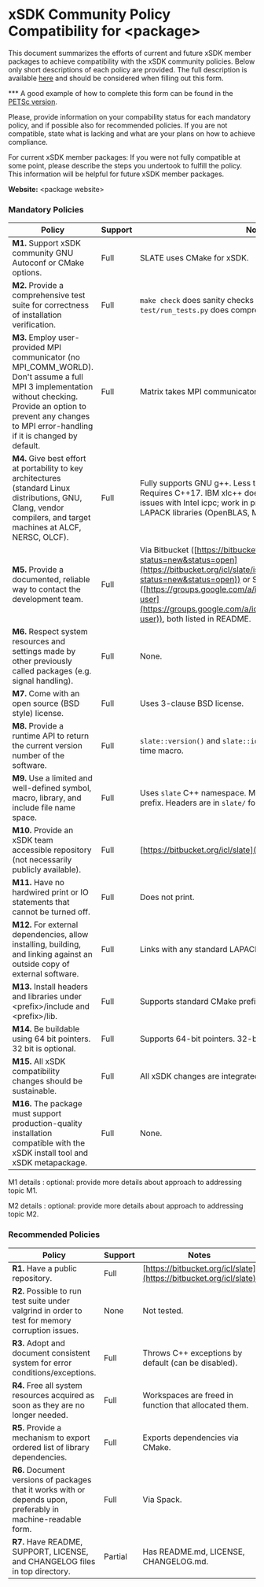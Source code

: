 # xSDK Community Policy Compatibility for \<package\>

This document summarizes the efforts of current and future xSDK member packages to achieve compatibility with the xSDK community policies. Below only short descriptions of each policy are provided. The full description is available [here](https://github.com/xsdk-project/xsdk-community-policies)
and should be considered when filling out this form.

*** A good example of how to complete this form can be found in the [PETSc version](https://github.com/xsdk-project/xsdk-policy-compatibility/blob/master/petsc-policy-compatibility.md).

Please, provide information on your compability status for each mandatory policy, and if possible also for recommended policies.
If you are not compatible, state what is lacking and what are your plans on how to achieve compliance.

For current xSDK member packages: If you were not fully compatible at some point, please describe the steps you undertook to fulfill the policy. This information will be helpful for future xSDK member packages.

**Website:** \<package website\>

### Mandatory Policies

| Policy                 |Support| Notes                   |
|------------------------|-------|-------------------------|
|**M1.** Support xSDK community GNU Autoconf or CMake options. |Full| SLATE uses CMake for xSDK. |
|**M2.** Provide a comprehensive test suite for correctness of installation verification. |Full| `make check` does sanity checks of  major routines, all precisions; `test/run_tests.py` does comprehensive testing. |
|**M3.** Employ user-provided MPI communicator (no MPI_COMM_WORLD). Don't assume a full MPI 3 implementation without checking. Provide an option to prevent any changes to MPI error-handling if it is changed by default. |Full| Matrix takes MPI communicator. |
|**M4.** Give best effort at portability to key architectures (standard Linux distributions, GNU, Clang, vendor compilers, and target machines at ALCF, NERSC, OLCF). |Full| Fully supports GNU g++. Less tested with other compilers. Requires C++17. IBM xlc++ doesn't support C++17. Has issues with Intel icpc; work in progress. Supports vendor LAPACK libraries (OpenBLAS, MKL, ESSL, etc.). |
|**M5.** Provide a documented, reliable way to contact the development team. |Full| Via Bitbucket ([https://bitbucket.org/icl/slate/issues?status=new&status=open](https://bitbucket.org/icl/slate/issues?status=new&status=open)) or SLATE forum ([https://groups.google.com/a/icl.utk.edu/forum/#!forum/slate-user](https://groups.google.com/a/icl.utk.edu/forum/#!forum/slate-user)), both listed in README. |
|**M6.** Respect system resources and settings made by other previously called packages (e.g. signal handling). |Full| None. |
|**M7.** Come with an open source (BSD style) license. |Full| Uses 3-clause BSD license. |
|**M8.** Provide a runtime API to return the current version number of the software. |Full| `slate::version()` and `slate::id()`. Also `SLATE_VERSION` compile time macro. |
|**M9.** Use a limited and well-defined symbol, macro, library, and include file name space. |Full| Uses `slate` C++ namespace. Macros have `slate_` or `SLATE_` prefix. Headers are in `slate/` folder. |
|**M10.** Provide an xSDK team accessible repository (not necessarily publicly available). |Full| [https://bitbucket.org/icl/slate](https://bitbucket.org/icl/slate) |
|**M11.** Have no hardwired print or IO statements that cannot be turned off. |Full| Does not print. |
|**M12.** For external dependencies, allow installing, building, and linking against an outside copy of external software. |Full| Links with any standard LAPACK library. |
|**M13.** Install headers and libraries under \<prefix\>/include and \<prefix\>/lib. |Full| Supports standard CMake prefix. |
|**M14.** Be buildable using 64 bit pointers. 32 bit is optional. |Full| Supports 64-bit pointers. 32-bit is untested, but likely works. |
|**M15.** All xSDK compatibility changes should be sustainable. |Full| All xSDK changes are integrated into source. |
|**M16.** The package must support production-quality installation compatible with the xSDK install tool and xSDK metapackage. |Full| None. |

M1 details <a id="m1-details"></a>: optional: provide more details about approach to addressing topic M1.

M2 details <a id="m2-details"></a>: optional: provide more details about approach to addressing topic M2.

### Recommended Policies

| Policy                 |Support| Notes                   |
|------------------------|-------|-------------------------|
|**R1.** Have a public repository. |Full| [https://bitbucket.org/icl/slate](https://bitbucket.org/icl/slate) |
|**R2.** Possible to run test suite under valgrind in order to test for memory corruption issues. |None| Not tested. |
|**R3.** Adopt and document consistent system for error conditions/exceptions. |Full| Throws C++ exceptions by default (can be disabled). |
|**R4.** Free all system resources acquired as soon as they are no longer needed. |Full| Workspaces are freed in function that allocated them. |
|**R5.** Provide a mechanism to export ordered list of library dependencies. |Full| Exports dependencies via CMake. |
|**R6.** Document versions of packages that it works with or depends upon, preferably in machine-readable form.  |Full| Via Spack. |
|**R7.** Have README, SUPPORT, LICENSE, and CHANGELOG files in top directory.  |Partial| Has README.md, LICENSE, CHANGELOG.md. |
